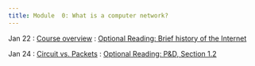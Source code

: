 ```yaml
---
title: Module  0: What is a computer network?
---
```


Jan 22
: [Course overview](https://canvas.cornell.edu/files/9797520/download?download_frd=1)
  : [Optional Reading: Brief history of the Internet](https://www.internetsociety.org/internet/history-internet/brief-history-internet/)


Jan 24
: [Circuit vs. Packets](https://canvas.cornell.edu/files/9812971/download?download_frd=1)
  : [Optional Reading: P&D, Section 1.2	]()

